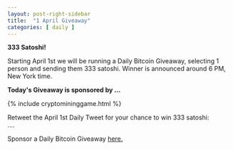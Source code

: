```yaml
---
layout: post-right-sidebar
title:  "1 April Giveaway"
categories: [ daily ]
---
```


**333 Satoshi!**

Starting April 1st we will be running a Daily Bitcoin Giveaway, selecting 1 person and sending them 333 satoshi.
Winner is announced around 6 PM, New York time.

<b>Today's Giveaway is sponsored by ...</b>

{% include cryptomininggame.html %}


Retweet the April 1st Daily Tweet for your chance to win 333 satoshi:<br>
....

Sponsor a Daily Bitcoin Giveaway <a href="http://www.all-faucets.com/daily/2019/03/29/giveaway-sponsorship.html">here.

